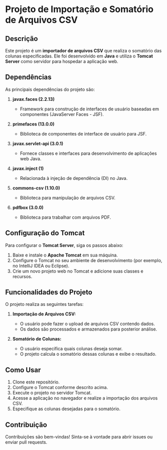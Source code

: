 # Projeto de Importação e Somatório de Arquivos CSV

## Descrição
Este projeto é um **importador de arquivos CSV** que realiza o somatório das colunas especificadas. Ele foi desenvolvido em **Java** e utiliza o **Tomcat Server** como servidor para hospedar a aplicação web.

## Dependências
As principais dependências do projeto são:

1. **javax.faces (2.2.13)**
   - Framework para construção de interfaces de usuário baseadas em componentes (JavaServer Faces - JSF).

2. **primefaces (13.0.0)**
   - Biblioteca de componentes de interface de usuário para JSF.

3. **javax.servlet-api (3.0.1)**
   - Fornece classes e interfaces para desenvolvimento de aplicações web Java.

4. **javax.inject (1)**
   - Relacionada à injeção de dependência (DI) no Java.

5. **commons-csv (1.10.0)**
   - Biblioteca para manipulação de arquivos CSV.

6. **pdfbox (3.0.0)**
   - Biblioteca para trabalhar com arquivos PDF.

## Configuração do Tomcat
Para configurar o **Tomcat Server**, siga os passos abaixo:

1. Baixe e instale o **Apache Tomcat** em sua máquina.
2. Configure o Tomcat no seu ambiente de desenvolvimento (por exemplo, no IntelliJ IDEA ou Eclipse).
3. Crie um novo projeto web no Tomcat e adicione suas classes e recursos.

## Funcionalidades do Projeto
O projeto realiza as seguintes tarefas:

1. **Importação de Arquivos CSV:**
   - O usuário pode fazer o upload de arquivos CSV contendo dados.
   - Os dados são processados e armazenados para posterior análise.

2. **Somatório de Colunas:**
   - O usuário especifica quais colunas deseja somar.
   - O projeto calcula o somatório dessas colunas e exibe o resultado.

## Como Usar
1. Clone este repositório.
2. Configure o Tomcat conforme descrito acima.
3. Execute o projeto no servidor Tomcat.
4. Acesse a aplicação no navegador e realize a importação dos arquivos CSV.
5. Especifique as colunas desejadas para o somatório.

## Contribuição
Contribuições são bem-vindas! Sinta-se à vontade para abrir issues ou enviar pull requests.
